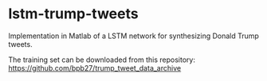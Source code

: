 # lstm-trump-tweets
Implementation in Matlab of a LSTM network for synthesizing Donald Trump tweets.

The training set can be downloaded from this repository:
https://github.com/bpb27/trump_tweet_data_archive
